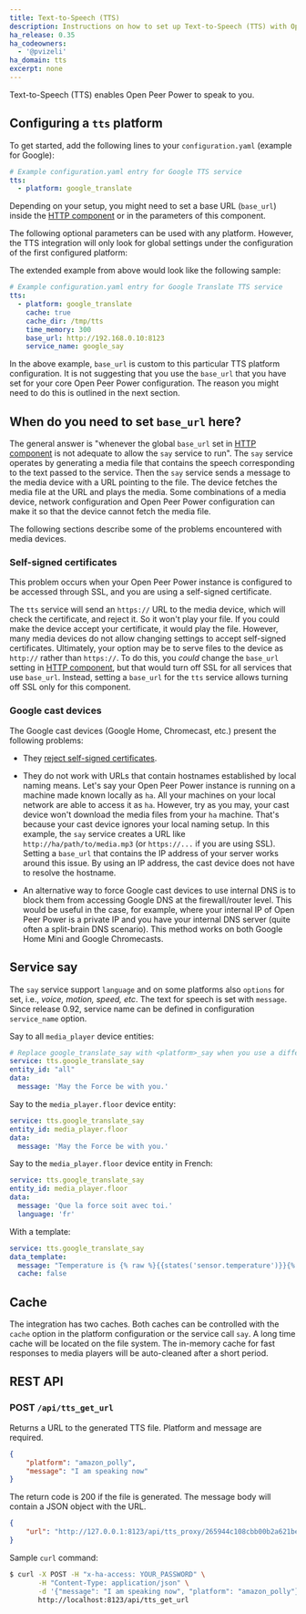 ```yaml
---
title: Text-to-Speech (TTS)
description: Instructions on how to set up Text-to-Speech (TTS) with Open Peer Power.
ha_release: 0.35
ha_codeowners:
  - '@pvizeli'
ha_domain: tts
excerpt: none
---
```


Text-to-Speech (TTS) enables Open Peer Power to speak to you.

## Configuring a `tts` platform

To get started, add the following lines to your `configuration.yaml` (example for Google):

```yaml
# Example configuration.yaml entry for Google TTS service
tts:
  - platform: google_translate
```

<div class='note'>

Depending on your setup, you might need to set a base URL (`base_url`) inside the [HTTP component](/integrations/http/) or in the parameters of this component.

</div>

The following optional parameters can be used with any platform. However, the TTS integration will only look for global settings under the configuration of the first configured platform:

The extended example from above would look like the following sample:

```yaml
# Example configuration.yaml entry for Google Translate TTS service
tts:
  - platform: google_translate
    cache: true
    cache_dir: /tmp/tts
    time_memory: 300
    base_url: http://192.168.0.10:8123
    service_name: google_say
```

<div class='note'>

In the above example, `base_url` is custom to this particular TTS platform configuration. It is not suggesting that you use the `base_url` that you have set for your core Open Peer Power configuration. The reason you might need to do this is outlined in the next section.

</div>

## When do you need to set `base_url` here?

The general answer is "whenever the global `base_url` set in [HTTP component](/integrations/http/) is not adequate to allow the `say` service to run". The `say` service operates by generating a media file that contains the speech corresponding to the text passed to the service. Then the `say` service sends a message to the media device with a URL pointing to the file. The device fetches the media file at the URL and plays the media. Some combinations of a media device, network configuration and Open Peer Power configuration can make it so that the device cannot fetch the media file.

The following sections describe some of the problems encountered with media devices.

### Self-signed certificates

This problem occurs when your Open Peer Power instance is configured to be accessed through SSL, and you are using a self-signed certificate.

The `tts` service will send an `https://` URL to the media device, which will check the certificate, and reject it. So it won't play your file. If you could make the device accept your certificate, it would play the file. However, many media devices do not allow changing settings to accept self-signed certificates. Ultimately, your option may be to serve files to the device as `http://` rather than `https://`. To do this, you *could* change the `base_url` setting in [HTTP component](/integrations/http/), but that would turn off SSL for all services that use `base_url`. Instead, setting a `base_url` for the `tts` service allows turning off SSL only for this component.

### Google cast devices

The Google cast devices (Google Home, Chromecast, etc.) present the following problems:

* They [reject self-signed certificates](#self-signed-certificates).

* They do not work with URLs that contain hostnames established by local naming means. Let's say your Open Peer Power instance is running on a machine made known locally as `ha`. All your machines on your local network are able to access it as `ha`. However, try as you may, your cast device won't download the media files from your `ha` machine. That's because your cast device ignores your local naming setup. In this example, the `say` service creates a URL like `http://ha/path/to/media.mp3` (or `https://...` if you are using SSL). Setting a `base_url` that contains the IP address of your server works around this issue. By using an IP address, the cast device does not have to resolve the hostname.

* An alternative way to force Google cast devices to use internal DNS is to block them from accessing Google DNS at the firewall/router level. This would be useful in the case, for example, where your internal IP of Open Peer Power is a private IP and you have your internal DNS server (quite often a split-brain DNS scenario). This method works on both Google Home Mini and Google Chromecasts.

## Service say

The `say` service support `language` and on some platforms also `options` for set, i.e., *voice, motion, speed, etc*. The text for speech is set with `message`. Since release 0.92, service name can be defined in configuration `service_name` option.

Say to all `media_player` device entities:

```yaml
# Replace google_translate_say with <platform>_say when you use a different platform.
service: tts.google_translate_say
entity_id: "all"
data:
  message: 'May the Force be with you.'
```

Say to the `media_player.floor` device entity:

```yaml
service: tts.google_translate_say
entity_id: media_player.floor
data:
  message: 'May the Force be with you.'
```

Say to the `media_player.floor` device entity in French:

```yaml
service: tts.google_translate_say
entity_id: media_player.floor
data:
  message: 'Que la force soit avec toi.'
  language: 'fr'
```

With a template:

```yaml
service: tts.google_translate_say
data_template:
  message: "Temperature is {% raw %}{{states('sensor.temperature')}}{% endraw %}."
  cache: false
```

## Cache

The integration has two caches. Both caches can be controlled with the `cache` option in the platform configuration or the service call `say`. A long time cache will be located on the file system. The in-memory cache for fast responses to media players will be auto-cleaned after a short period.

## REST API

### POST `/api/tts_get_url`

Returns a URL to the generated TTS file. Platform and message are required.

```json
{
    "platform": "amazon_polly",
    "message": "I am speaking now"
}
```

The return code is 200 if the file is generated. The message body will contain a JSON object with the URL.

```json
{
    "url": "http://127.0.0.1:8123/api/tts_proxy/265944c108cbb00b2a621be5930513e03a0bb2cd_en_-_demo.mp3"
}
```

Sample `curl` command:

```bash
$ curl -X POST -H "x-ha-access: YOUR_PASSWORD" \
       -H "Content-Type: application/json" \
       -d '{"message": "I am speaking now", "platform": "amazon_polly"}' \
       http://localhost:8123/api/tts_get_url
```
